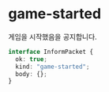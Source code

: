 # game-started

게임을 시작했음을 공지합니다.

```typescript
interface InformPacket {
  ok: true;
  kind: "game-started";
  body: {};
}
```
